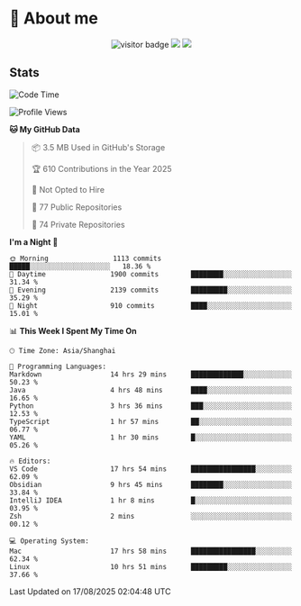 <!-- ![](https://youpai.roccoshi.top/img/20200804214216.png) -->

# 🧐 About me
 
<p align="center">
<img src="https://visitor-badge.laobi.icu/badge?page_id=Lincest.Lincest&title=hits" alt="visitor badge"/>
<a href="mailto:imroccoshi@gmail.com"><img src="https://img.shields.io/badge/gmail-imroccoshi%40gmail.com-red"></a>
<a href="https://blog.roccoshi.top"><img src="https://img.shields.io/badge/blog-roccoshi-green"></a>
</p>

## Stats

<!--START_SECTION:waka-->
![Code Time](http://img.shields.io/badge/Code%20Time-2%2C659%20hrs%2038%20mins-blue)

![Profile Views](http://img.shields.io/badge/Profile%20Views-0-blue)

**🐱 My GitHub Data** 

> 📦 3.5 MB Used in GitHub's Storage 
 > 
> 🏆 610 Contributions in the Year 2025
 > 
> 🚫 Not Opted to Hire
 > 
> 📜 77 Public Repositories 
 > 
> 🔑 74 Private Repositories 
 > 
**I'm a Night 🦉** 

```text
🌞 Morning                1113 commits        █████░░░░░░░░░░░░░░░░░░░░   18.36 % 
🌆 Daytime                1900 commits        ████████░░░░░░░░░░░░░░░░░   31.34 % 
🌃 Evening                2139 commits        █████████░░░░░░░░░░░░░░░░   35.29 % 
🌙 Night                  910 commits         ████░░░░░░░░░░░░░░░░░░░░░   15.01 % 
```


📊 **This Week I Spent My Time On** 

```text
🕑︎ Time Zone: Asia/Shanghai

💬 Programming Languages: 
Markdown                 14 hrs 29 mins      █████████████░░░░░░░░░░░░   50.23 % 
Java                     4 hrs 48 mins       ████░░░░░░░░░░░░░░░░░░░░░   16.65 % 
Python                   3 hrs 36 mins       ███░░░░░░░░░░░░░░░░░░░░░░   12.53 % 
TypeScript               1 hr 57 mins        ██░░░░░░░░░░░░░░░░░░░░░░░   06.77 % 
YAML                     1 hr 30 mins        █░░░░░░░░░░░░░░░░░░░░░░░░   05.26 % 

🔥 Editors: 
VS Code                  17 hrs 54 mins      ████████████████░░░░░░░░░   62.09 % 
Obsidian                 9 hrs 45 mins       ████████░░░░░░░░░░░░░░░░░   33.84 % 
IntelliJ IDEA            1 hr 8 mins         █░░░░░░░░░░░░░░░░░░░░░░░░   03.95 % 
Zsh                      2 mins              ░░░░░░░░░░░░░░░░░░░░░░░░░   00.12 % 

💻 Operating System: 
Mac                      17 hrs 58 mins      ████████████████░░░░░░░░░   62.34 % 
Linux                    10 hrs 51 mins      █████████░░░░░░░░░░░░░░░░   37.66 % 
```


 Last Updated on 17/08/2025 02:04:48 UTC
<!--END_SECTION:waka-->


